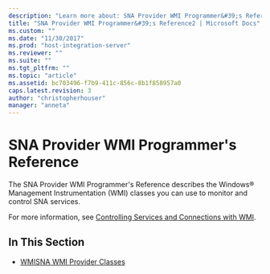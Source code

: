 ```yaml
---
description: "Learn more about: SNA Provider WMI Programmer&#39;s Reference"
title: "SNA Provider WMI Programmer&#39;s Reference2 | Microsoft Docs"
ms.custom: ""
ms.date: "11/30/2017"
ms.prod: "host-integration-server"
ms.reviewer: ""
ms.suite: ""
ms.tgt_pltfrm: ""
ms.topic: "article"
ms.assetid: bc703496-f7b9-411c-856c-8b1f858957a0
caps.latest.revision: 3
author: "christopherhouser"
manager: "anneta"
---
```

# SNA Provider WMI Programmer&#39;s Reference
The SNA Provider WMI Programmer's Reference describes the Windows® Management Instrumentation (WMI) classes you can use to monitor and control SNA services.  
  
 For more information, see [Controlling Services and Connections with WMI](./controlling-services-and-connections-with-wmi1.md).  
  
## In This Section  
  
-   [WMISNA WMI Provider Classes](../core/wmisna-wmi-provider-classes2.md)
